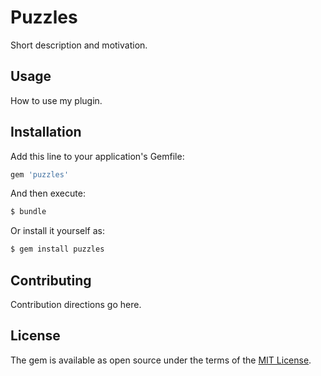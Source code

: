 # Puzzles
Short description and motivation.

## Usage
How to use my plugin.

## Installation
Add this line to your application's Gemfile:

```ruby
gem 'puzzles'
```

And then execute:
```bash
$ bundle
```

Or install it yourself as:
```bash
$ gem install puzzles
```

## Contributing
Contribution directions go here.

## License
The gem is available as open source under the terms of the [MIT License](http://opensource.org/licenses/MIT).
